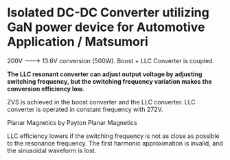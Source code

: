 # Isolated DC-DC Converter utilizing GaN power device for Automotive Application / Matsumori

200V ---> 13.6V conversion (500W). Boost + LLC Converter is coupled.

**The LLC resonant converter can adjust output voltage by adjusting switching frequency, but the switching frequency variation makes the conversion efficiency low.**

ZVS is achieved in the boost converter and the LLC converter. LLC converter is operated in constant frequency with 272V. 

Planar Magnetics by Payton Planar Magnetics

LLC efficiency lowers if the switching frequency is not as close as possible to the resonance frequency. The first harmonic approximation is invalid, and the sinusoidal waveform is lost.
